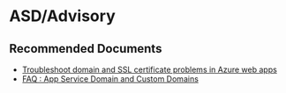 <properties
	pageTitle="ASD/Advisory"
	description="ASD/Advisory"
	service="microsoft.asd"
	resource="asd"
	authors="cts-shrahman, cristhianu"
    ms.author="shrahman,curibe"
	displayOrder=""
	selfHelpType="generic"
	supportTopicIds="32626108"
	resourceTags=""
	productPesIds="16513"
	cloudEnvironments="public, Fairfax"
	articleId="6b62696d-f161-4e39-bc88-40b309822107"
/>

# ASD/Advisory

## **Recommended Documents**

* [Troubleshoot domain and SSL certificate problems in Azure web apps](https://docs.microsoft.com/azure/app-service/app-service-web-troubleshoot-domain-ssl-certificates)
* [FAQ : App Service Domain and Custom Domains](https://blogs.msdn.microsoft.com/appserviceteam/2017/08/08/faq-app-service-domain-preview-and-custom-domains/)
